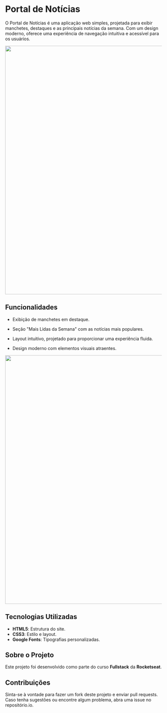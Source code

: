 # Portal de Notícias

O Portal de Notícias é uma aplicação web simples, projetada para exibir manchetes, destaques e as principais notícias da semana. Com um design moderno, oferece uma experiência de navegação intuitiva e acessível para os usuários.

<img src="https://github.com/user-attachments/assets/994a0da7-a41b-465b-bb74-0e4929b1932e" width="800px">

## Funcionalidades

- Exibição de manchetes em destaque.

- Seção "Mais Lidas da Semana" com as notícias mais populares.

- Layout intuitivo, projetado para proporcionar uma experiência fluida.

- Design moderno com elementos visuais atraentes.

<img src="https://github.com/user-attachments/assets/599eb766-b994-4181-81e1-b54fd4998072" width="800px">

## Tecnologias Utilizadas
- **HTML5**: Estrutura do site.
- **CSS3**: Estilo e layout.
- **Google Fonts**: Tipografias personalizadas.

## Sobre o Projeto
Este projeto foi desenvolvido como parte do curso **Fullstack** da **Rocketseat**.

## Contribuições
Sinta-se à vontade para fazer um fork deste projeto e enviar pull requests. Caso tenha sugestões ou encontre algum problema, abra uma issue no repositório.io.
